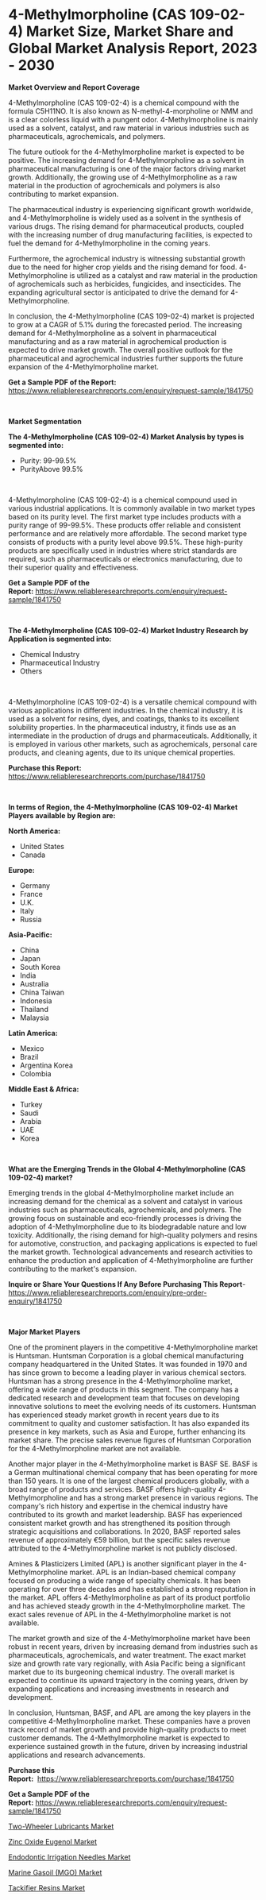 <p><h1>4-Methylmorpholine (CAS 109-02-4) Market Size, Market Share and Global Market Analysis Report, 2023 - 2030</h1></p><p><strong>Market Overview and Report Coverage</strong></p>
<p><p>4-Methylmorpholine (CAS 109-02-4) is a chemical compound with the formula C5H11NO. It is also known as N-methyl-4-morpholine or NMM and is a clear colorless liquid with a pungent odor. 4-Methylmorpholine is mainly used as a solvent, catalyst, and raw material in various industries such as pharmaceuticals, agrochemicals, and polymers.</p><p>The future outlook for the 4-Methylmorpholine market is expected to be positive. The increasing demand for 4-Methylmorpholine as a solvent in pharmaceutical manufacturing is one of the major factors driving market growth. Additionally, the growing use of 4-Methylmorpholine as a raw material in the production of agrochemicals and polymers is also contributing to market expansion.</p><p>The pharmaceutical industry is experiencing significant growth worldwide, and 4-Methylmorpholine is widely used as a solvent in the synthesis of various drugs. The rising demand for pharmaceutical products, coupled with the increasing number of drug manufacturing facilities, is expected to fuel the demand for 4-Methylmorpholine in the coming years.</p><p>Furthermore, the agrochemical industry is witnessing substantial growth due to the need for higher crop yields and the rising demand for food. 4-Methylmorpholine is utilized as a catalyst and raw material in the production of agrochemicals such as herbicides, fungicides, and insecticides. The expanding agricultural sector is anticipated to drive the demand for 4-Methylmorpholine.</p><p>In conclusion, the 4-Methylmorpholine (CAS 109-02-4) market is projected to grow at a CAGR of 5.1% during the forecasted period. The increasing demand for 4-Methylmorpholine as a solvent in pharmaceutical manufacturing and as a raw material in agrochemical production is expected to drive market growth. The overall positive outlook for the pharmaceutical and agrochemical industries further supports the future expansion of the 4-Methylmorpholine market.</p></p>
<p><strong>Get a Sample PDF of the Report:</strong> <a href="https://www.reliableresearchreports.com/enquiry/request-sample/1841750">https://www.reliableresearchreports.com/enquiry/request-sample/1841750</a></p>
<p>&nbsp;</p>
<p><strong>Market Segmentation</strong></p>
<p><strong>The 4-Methylmorpholine (CAS 109-02-4) Market Analysis by types is segmented into:</strong></p>
<p><ul><li>Purity: 99-99.5%</li><li>PurityAbove 99.5%</li></ul></p>
<p>&nbsp;</p>
<p><p>4-Methylmorpholine (CAS 109-02-4) is a chemical compound used in various industrial applications. It is commonly available in two market types based on its purity level. The first market type includes products with a purity range of 99-99.5%. These products offer reliable and consistent performance and are relatively more affordable. The second market type consists of products with a purity level above 99.5%. These high-purity products are specifically used in industries where strict standards are required, such as pharmaceuticals or electronics manufacturing, due to their superior quality and effectiveness.</p></p>
<p><strong>Get a Sample PDF of the Report:</strong>&nbsp;<a href="https://www.reliableresearchreports.com/enquiry/request-sample/1841750">https://www.reliableresearchreports.com/enquiry/request-sample/1841750</a></p>
<p>&nbsp;</p>
<p><strong>The 4-Methylmorpholine (CAS 109-02-4) Market Industry Research by Application is segmented into:</strong></p>
<p><ul><li>Chemical Industry</li><li>Pharmaceutical Industry</li><li>Others</li></ul></p>
<p>&nbsp;</p>
<p><p>4-Methylmorpholine (CAS 109-02-4) is a versatile chemical compound with various applications in different industries. In the chemical industry, it is used as a solvent for resins, dyes, and coatings, thanks to its excellent solubility properties. In the pharmaceutical industry, it finds use as an intermediate in the production of drugs and pharmaceuticals. Additionally, it is employed in various other markets, such as agrochemicals, personal care products, and cleaning agents, due to its unique chemical properties.</p></p>
<p><strong>Purchase this Report:</strong>&nbsp; <a href="https://www.reliableresearchreports.com/purchase/1841750">https://www.reliableresearchreports.com/purchase/1841750</a></p>
<p>&nbsp;</p>
<p><strong>In terms of Region, the 4-Methylmorpholine (CAS 109-02-4) Market Players available by Region are:</strong></p>
<p>
    <p> <strong> North America: </strong>
        <ul>
            <li>United States</li>
            <li>Canada</li>
        </ul>
        </p> 
    <p> <strong> Europe: </strong>
        <ul>
            <li>Germany</li>
            <li>France</li>
            <li>U.K.</li>
            <li>Italy</li>
            <li>Russia</li>
        </ul>
        </p> 
    <p> <strong> Asia-Pacific: </strong>
        <ul>
            <li>China</li>
            <li>Japan</li>
            <li>South Korea</li>
            <li>India</li>
            <li>Australia</li>
            <li>China Taiwan</li>
            <li>Indonesia</li>
            <li>Thailand</li>
            <li>Malaysia</li>
        </ul>
        </p> 
    <p> <strong> Latin America: </strong>
        <ul>
            <li>Mexico</li>
            <li>Brazil</li>
            <li>Argentina Korea</li>
            <li>Colombia</li>
        </ul>
        </p> 
    <p> <strong> Middle East & Africa: </strong>
        <ul>
            <li>Turkey</li>
            <li>Saudi</li>
            <li>Arabia</li>
            <li>UAE</li>
            <li>Korea</li>
        </ul>
    </p>
    </p>
<p>&nbsp;</p>
<p><strong>What are the Emerging Trends in the Global 4-Methylmorpholine (CAS 109-02-4) market?</strong></p>
<p><p>Emerging trends in the global 4-Methylmorpholine market include an increasing demand for the chemical as a solvent and catalyst in various industries such as pharmaceuticals, agrochemicals, and polymers. The growing focus on sustainable and eco-friendly processes is driving the adoption of 4-Methylmorpholine due to its biodegradable nature and low toxicity. Additionally, the rising demand for high-quality polymers and resins for automotive, construction, and packaging applications is expected to fuel the market growth. Technological advancements and research activities to enhance the production and application of 4-Methylmorpholine are further contributing to the market's expansion.</p></p>
<p><strong>Inquire or Share Your Questions If Any Before Purchasing This Report</strong>- <a href="https://www.reliableresearchreports.com/enquiry/pre-order-enquiry/1841750">https://www.reliableresearchreports.com/enquiry/pre-order-enquiry/1841750</a></p>
<p>&nbsp;</p>
<p><strong>Major Market Players</strong></p>
<p><p>One of the prominent players in the competitive 4-Methylmorpholine market is Huntsman. Huntsman Corporation is a global chemical manufacturing company headquartered in the United States. It was founded in 1970 and has since grown to become a leading player in various chemical sectors. Huntsman has a strong presence in the 4-Methylmorpholine market, offering a wide range of products in this segment. The company has a dedicated research and development team that focuses on developing innovative solutions to meet the evolving needs of its customers. Huntsman has experienced steady market growth in recent years due to its commitment to quality and customer satisfaction. It has also expanded its presence in key markets, such as Asia and Europe, further enhancing its market share. The precise sales revenue figures of Huntsman Corporation for the 4-Methylmorpholine market are not available.</p><p>Another major player in the 4-Methylmorpholine market is BASF SE. BASF is a German multinational chemical company that has been operating for more than 150 years. It is one of the largest chemical producers globally, with a broad range of products and services. BASF offers high-quality 4-Methylmorpholine and has a strong market presence in various regions. The company's rich history and expertise in the chemical industry have contributed to its growth and market leadership. BASF has experienced consistent market growth and has strengthened its position through strategic acquisitions and collaborations. In 2020, BASF reported sales revenue of approximately €59 billion, but the specific sales revenue attributed to the 4-Methylmorpholine market is not publicly disclosed.</p><p>Amines & Plasticizers Limited (APL) is another significant player in the 4-Methylmorpholine market. APL is an Indian-based chemical company focused on producing a wide range of specialty chemicals. It has been operating for over three decades and has established a strong reputation in the market. APL offers 4-Methylmorpholine as part of its product portfolio and has achieved steady growth in the 4-Methylmorpholine market. The exact sales revenue of APL in the 4-Methylmorpholine market is not available.</p><p>The market growth and size of the 4-Methylmorpholine market have been robust in recent years, driven by increasing demand from industries such as pharmaceuticals, agrochemicals, and water treatment. The exact market size and growth rate vary regionally, with Asia Pacific being a significant market due to its burgeoning chemical industry. The overall market is expected to continue its upward trajectory in the coming years, driven by expanding applications and increasing investments in research and development.</p><p>In conclusion, Huntsman, BASF, and APL are among the key players in the competitive 4-Methylmorpholine market. These companies have a proven track record of market growth and provide high-quality products to meet customer demands. The 4-Methylmorpholine market is expected to experience sustained growth in the future, driven by increasing industrial applications and research advancements.</p></p>
<p><strong>Purchase this Report:</strong>&nbsp;&nbsp;<a href="https://www.reliableresearchreports.com/purchase/1841750">https://www.reliableresearchreports.com/purchase/1841750</a></p>
<p></p>
<p><strong>Get a Sample PDF of the Report:</strong>&nbsp;<a href="https://www.reliableresearchreports.com/enquiry/request-sample/1841750">https://www.reliableresearchreports.com/enquiry/request-sample/1841750</a></p>
<p><p><a href="https://www.linkedin.com/pulse/decoding-two-wheeler-lubricants-market-deep-dive-latest/">Two-Wheeler Lubricants Market</a></p><p><a href="https://medium.com/@alethaebert2013/zinc-oxide-eugenol-market-comprehensive-assessment-by-type-application-and-geography-7c171cc84c82">Zinc Oxide Eugenol Market</a></p><p><a href="https://medium.com/@verlielesch1927/endodontic-irrigation-needles-market-research-report-its-history-and-forecast-2023-to-2030-64d764f3584c">Endodontic Irrigation Needles Market</a></p><p><a href="https://www.linkedin.com/pulse/marine-gasoil-mgo-market-share-amp-new-trends-analysis/">Marine Gasoil (MGO) Market</a></p><p><a href="https://www.linkedin.com/pulse/tackifier-resins-market-share-amp-new-trends-analysis/">Tackifier Resins Market</a></p></p>